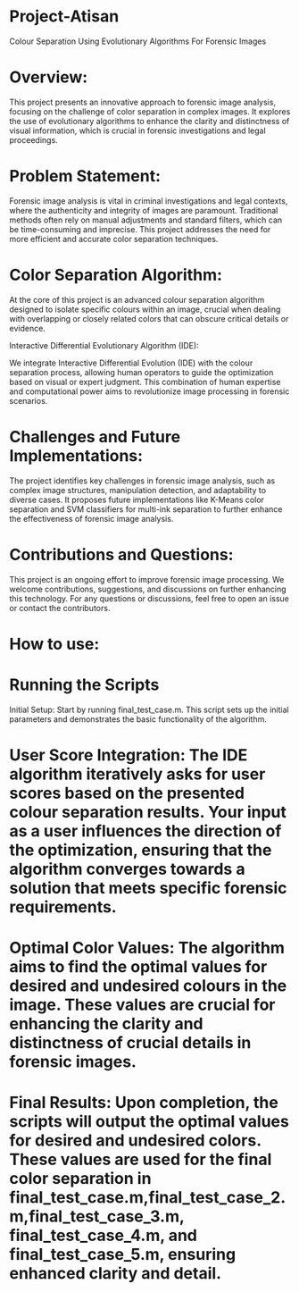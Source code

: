 # Project-Atisan
Colour Separation Using Evolutionary Algorithms For Forensic Images

# Overview:

This project presents an innovative approach to forensic image analysis, focusing on the challenge of color separation in complex images. It explores the use of evolutionary algorithms to enhance the clarity and distinctness of visual information, which is crucial in forensic investigations and legal proceedings.


# Problem Statement:

Forensic image analysis is vital in criminal investigations and legal contexts, where the authenticity and integrity of images are paramount. Traditional methods often rely on manual adjustments and standard filters, which can be time-consuming and imprecise. This project addresses the need for more efficient and accurate color separation techniques.


# Color Separation Algorithm:

At the core of this project is an advanced colour separation algorithm designed to isolate specific colours within an image, crucial when dealing with overlapping or closely related colors that can obscure critical details or evidence.

Interactive Differential Evolutionary Algorithm (IDE):

We integrate Interactive Differential Evolution (IDE) with the colour separation process, allowing human operators to guide the optimization based on visual or expert judgment. This combination of human expertise and computational power aims to revolutionize image processing in forensic scenarios.

# Challenges and Future Implementations:

The project identifies key challenges in forensic image analysis, such as complex image structures, manipulation detection, and adaptability to diverse cases. It proposes future implementations like K-Means color separation and SVM classifiers for multi-ink separation to further enhance the effectiveness of forensic image analysis.

# Contributions and Questions:

This project is an ongoing effort to improve forensic image processing. We welcome contributions, suggestions, and discussions on further enhancing this technology.
For any questions or discussions, feel free to open an issue or contact the contributors.

# How to use:

# Running the Scripts
Initial Setup: Start by running final_test_case.m. This script sets up the initial parameters and demonstrates the basic functionality of the algorithm.

# User Score Integration: The IDE algorithm iteratively asks for user scores based on the presented colour separation results. Your input as a user influences the direction of the optimization, ensuring that the algorithm converges towards a solution that meets specific forensic requirements.

# Optimal Color Values: The algorithm aims to find the optimal values for desired and undesired colours in the image. These values are crucial for enhancing the clarity and distinctness of crucial details in forensic images.

# Final Results: Upon completion, the scripts will output the optimal values for desired and undesired colors. These values are used for the final color separation in final_test_case.m,final_test_case_2.m,final_test_case_3.m, final_test_case_4.m, and final_test_case_5.m, ensuring enhanced clarity and detail.
